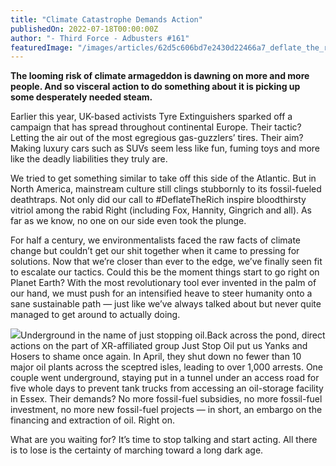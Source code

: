 ```yaml
---
title: "Climate Catastrophe Demands Action"
publishedOn: 2022-07-18T00:00:00Z
author: "- Third Force - Adbusters #161"
featuredImage: "/images/articles/62d5c606bd7e2430d22466a7_deflate_the_rich_600_1.jpg"
---
```


**The looming risk of climate armageddon is dawning on more and more people. And so visceral action to do something about it is picking up some desperately needed steam.**

Earlier this year, UK-based activists Tyre Extinguishers sparked off a campaign that has spread throughout continental Europe. Their tactic? Letting the air out of the most egregious gas-guzzlers’ tires. Their aim? Making luxury cars such as SUVs seem less like fun, fuming toys and more like the deadly liabilities they truly are.

We tried to get something similar to take off this side of the Atlantic. But in North America, mainstream culture still clings stubbornly to its fossil-fueled deathtraps. Not only did our call to #DeflateTheRich inspire bloodthirsty vitriol among the rabid Right (including Fox, Hannity, Gingrich and all). As far as we know, no one on our side even took the plunge.

For half a century, we environmentalists faced the raw facts of climate change but couldn’t get our shit together when it came to pressing for solutions. Now that we’re closer than ever to the edge, we’ve finally seen fit to escalate our tactics. Could this be the moment things start to go right on Planet Earth? With the most revolutionary tool ever invented in the palm of our hand, we must push for an intensified heave to steer humanity onto a sane sustainable path — just like we’ve always talked about but never quite managed to get around to actually doing.

![](/images/articles/62d5c254bd7e2418692422f5_couple_underground_600_1.jpg)Underground in the name of just stopping oil.Back across the pond, direct actions on the part of XR-affiliated group Just Stop Oil put us Yanks and Hosers to shame once again. In April, they shut down no fewer than 10 major oil plants across the sceptred isles, leading to over 1,000 arrests. One couple went underground, staying put in a tunnel under an access road for five whole days to prevent tank trucks from accessing an oil-storage facility in Essex. Their demands? No more fossil-fuel subsidies, no more fossil-fuel investment, no more new fossil-fuel projects — in short, an embargo on the financing and extraction of oil. Right on.

What are you waiting for? It’s time to stop talking and start acting. All there is to lose is the certainty of marching toward a long dark age.